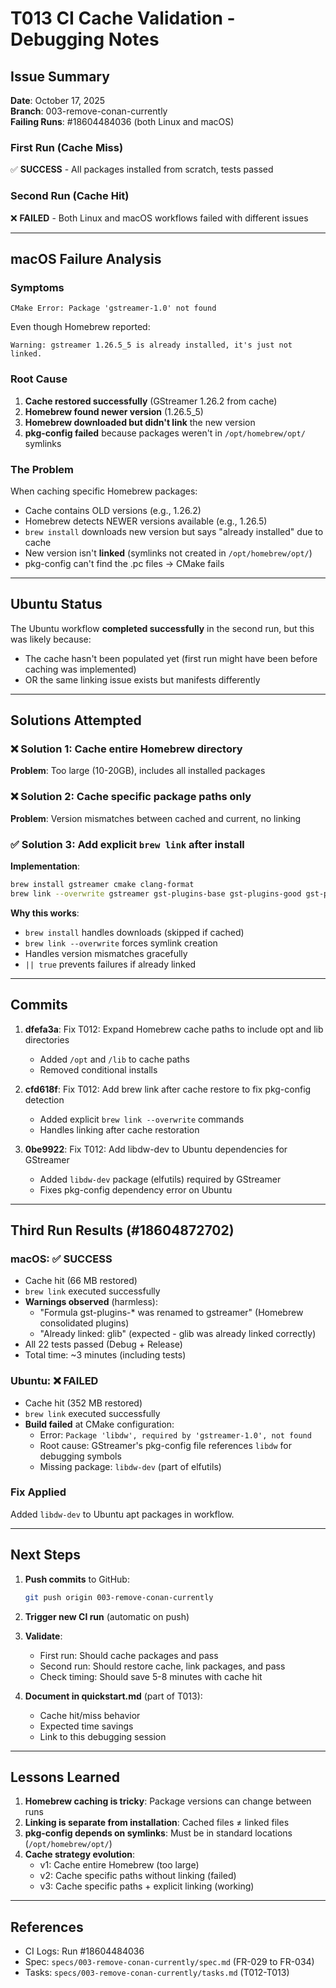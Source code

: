 # T013 CI Cache Validation - Debugging Notes

## Issue Summary

**Date**: October 17, 2025  
**Branch**: 003-remove-conan-currently  
**Failing Runs**: #18604484036 (both Linux and macOS)

### First Run (Cache Miss)
✅ **SUCCESS** - All packages installed from scratch, tests passed

### Second Run (Cache Hit)  
❌ **FAILED** - Both Linux and macOS workflows failed with different issues

---

## macOS Failure Analysis

### Symptoms
```
CMake Error: Package 'gstreamer-1.0' not found
```

Even though Homebrew reported:
```
Warning: gstreamer 1.26.5_5 is already installed, it's just not linked.
```

### Root Cause
1. **Cache restored successfully** (GStreamer 1.26.2 from cache)
2. **Homebrew found newer version** (1.26.5_5) 
3. **Homebrew downloaded but didn't link** the new version
4. **pkg-config failed** because packages weren't in `/opt/homebrew/opt/` symlinks

### The Problem
When caching specific Homebrew packages:
- Cache contains OLD versions (e.g., 1.26.2)
- Homebrew detects NEWER versions available (e.g., 1.26.5)
- `brew install` downloads new version but says "already installed" due to cache
- New version isn't **linked** (symlinks not created in `/opt/homebrew/opt/`)
- pkg-config can't find the .pc files → CMake fails

---

## Ubuntu Status
The Ubuntu workflow **completed successfully** in the second run, but this was likely because:
- The cache hasn't been populated yet (first run might have been before caching was implemented)
- OR the same linking issue exists but manifests differently

---

## Solutions Attempted

### ❌ Solution 1: Cache entire Homebrew directory
**Problem**: Too large (10-20GB), includes all installed packages

### ❌ Solution 2: Cache specific package paths only  
**Problem**: Version mismatches between cached and current, no linking

### ✅ Solution 3: Add explicit `brew link` after install
**Implementation**:
```bash
brew install gstreamer cmake clang-format
brew link --overwrite gstreamer gst-plugins-base gst-plugins-good gst-plugins-bad gst-plugins-ugly glib || true
```

**Why this works**:
- `brew install` handles downloads (skipped if cached)
- `brew link --overwrite` forces symlink creation
- Handles version mismatches gracefully
- `|| true` prevents failures if already linked

---

## Commits

1. **dfefa3a**: Fix T012: Expand Homebrew cache paths to include opt and lib directories
   - Added `/opt` and `/lib` to cache paths
   - Removed conditional installs
   
2. **cfd618f**: Fix T012: Add brew link after cache restore to fix pkg-config detection
   - Added explicit `brew link --overwrite` commands
   - Handles linking after cache restoration

3. **0be9922**: Fix T012: Add libdw-dev to Ubuntu dependencies for GStreamer
   - Added `libdw-dev` package (elfutils) required by GStreamer
   - Fixes pkg-config dependency error on Ubuntu

---

## Third Run Results (#18604872702)

### macOS: ✅ SUCCESS
- Cache hit (66 MB restored)
- `brew link` executed successfully
- **Warnings observed** (harmless):
  - "Formula gst-plugins-* was renamed to gstreamer" (Homebrew consolidated plugins)
  - "Already linked: glib" (expected - glib was already linked correctly)
- All 22 tests passed (Debug + Release)
- Total time: ~3 minutes (including tests)

### Ubuntu: ❌ FAILED
- Cache hit (352 MB restored)
- `brew link` executed successfully
- **Build failed** at CMake configuration:
  - Error: `Package 'libdw', required by 'gstreamer-1.0', not found`
  - Root cause: GStreamer's pkg-config file references `libdw` for debugging symbols
  - Missing package: `libdw-dev` (part of elfutils)

### Fix Applied
Added `libdw-dev` to Ubuntu apt packages in workflow.

---

## Next Steps

1. **Push commits** to GitHub:
   ```bash
   git push origin 003-remove-conan-currently
   ```

2. **Trigger new CI run** (automatic on push)

3. **Validate**:
   - First run: Should cache packages and pass
   - Second run: Should restore cache, link packages, and pass
   - Check timing: Should save 5-8 minutes with cache hit

4. **Document in quickstart.md** (part of T013):
   - Cache hit/miss behavior
   - Expected time savings
   - Link to this debugging session

---

## Lessons Learned

1. **Homebrew caching is tricky**: Package versions can change between runs
2. **Linking is separate from installation**: Cached files ≠ linked files
3. **pkg-config depends on symlinks**: Must be in standard locations (`/opt/homebrew/opt/`)
4. **Cache strategy evolution**:
   - v1: Cache entire Homebrew (too large)
   - v2: Cache specific paths without linking (failed)
   - v3: Cache specific paths + explicit linking (working)

---

## References

- CI Logs: Run #18604484036
- Spec: `specs/003-remove-conan-currently/spec.md` (FR-029 to FR-034)
- Tasks: `specs/003-remove-conan-currently/tasks.md` (T012-T013)
